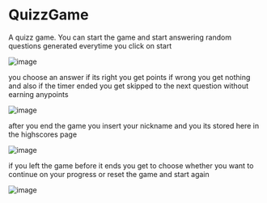 # QuizzGame


A quizz game.
You can start the game and start answering random questions generated everytime you click on start

![image](https://user-images.githubusercontent.com/77148000/142666418-4a53772b-a5ae-479e-aa4c-cdd9e73fa2af.png)


you choose an answer if its right you get points if wrong you get nothing and also if the timer ended you get skipped to the next question without earning anypoints 

![image](https://user-images.githubusercontent.com/77148000/142666280-f02e43ad-ba6a-4331-bc12-2a0df64664ac.png)

after you end the game you insert your nickname and you its stored here in the highscores page

![image](https://user-images.githubusercontent.com/77148000/142666264-cb9742ac-1257-40a9-b5c9-8d0bc7a29581.png)

if you left the game before it ends you get to choose whether you want to continue on your progress or reset the game and start again

![image](https://user-images.githubusercontent.com/77148000/142666289-3e6ad1d6-1423-4e2e-bcbe-1151062ff8bb.png)
